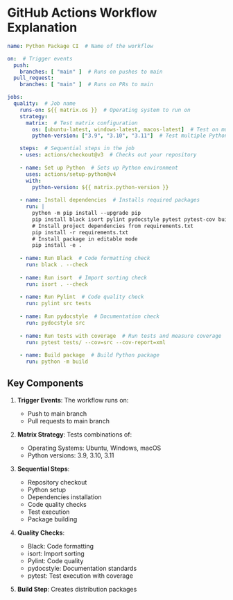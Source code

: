 # GitHub Actions Workflow Explanation

```yaml
name: Python Package CI  # Name of the workflow

on:  # Trigger events
  push:
    branches: [ "main" ]  # Runs on pushes to main
  pull_request:
    branches: [ "main" ]  # Runs on PRs to main

jobs:
  quality:  # Job name
    runs-on: ${{ matrix.os }}  # Operating system to run on
    strategy:
      matrix:  # Test matrix configuration
        os: [ubuntu-latest, windows-latest, macos-latest]  # Test on multiple OS
        python-version: ["3.9", "3.10", "3.11"]  # Test multiple Python versions

    steps:  # Sequential steps in the job
    - uses: actions/checkout@v3  # Checks out your repository
    
    - name: Set up Python  # Sets up Python environment
      uses: actions/setup-python@v4
      with:
        python-version: ${{ matrix.python-version }}
    
    - name: Install dependencies  # Installs required packages
      run: |
        python -m pip install --upgrade pip
        pip install black isort pylint pydocstyle pytest pytest-cov build
        # Install project dependencies from requirements.txt
        pip install -r requirements.txt
        # Install package in editable mode
        pip install -e .
    
    - name: Run Black  # Code formatting check
      run: black . --check
    
    - name: Run isort  # Import sorting check
      run: isort . --check
    
    - name: Run Pylint  # Code quality check
      run: pylint src tests
    
    - name: Run pydocstyle  # Documentation check
      run: pydocstyle src
    
    - name: Run tests with coverage  # Run tests and measure coverage
      run: pytest tests/ --cov=src --cov-report=xml
    
    - name: Build package  # Build Python package
      run: python -m build
```

## Key Components

1. **Trigger Events**: The workflow runs on:
   - Push to main branch
   - Pull requests to main branch

2. **Matrix Strategy**: Tests combinations of:
   - Operating Systems: Ubuntu, Windows, macOS
   - Python versions: 3.9, 3.10, 3.11

3. **Sequential Steps**:
   - Repository checkout
   - Python setup
   - Dependencies installation
   - Code quality checks
   - Test execution
   - Package building

4. **Quality Checks**:
   - Black: Code formatting
   - isort: Import sorting
   - Pylint: Code quality
   - pydocstyle: Documentation standards
   - pytest: Test execution with coverage

5. **Build Step**: Creates distribution packages